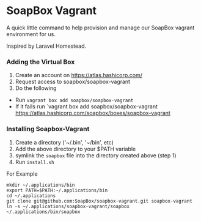 # SoapBox Vagrant

A quick little command to help provision and manage our SoapBox vagrant
environment for us.

Inspired by Laravel Homestead.

### Adding the Virtual Box
1. Create an account on https://atlas.hashicorp.com/
2. Request access to soapbox/soapbox-vagrant
3. Do the following
  - Run `vagrant box add soapbox/soapbox-vagrant`
  - If it fails run `vagrant box add soapbox/soapbox-vagrant https://atlas.hashicorp.com/soapbox/boxes/soapbox-vagrant

### Installing Soapbox-Vagrant
1. Create a directory ('~/.bin', '~/bin', etc)
2. Add the above directory to your $PATH variable
3. symlink the `soapbox` file into the directory created above (step 1)
4. Run `install.sh`

For Example
```
mkdir ~/.applications/bin
export PATH=$PATH:~/.applications/bin
cd ~/.applications
git clone git@github.com:SoapBox/soapbox-vagrant.git soapbox-vagrant
ln -s ~/.applications/soapbox-vagrant/soapbox ~/.applications/bin/soapbox
```
